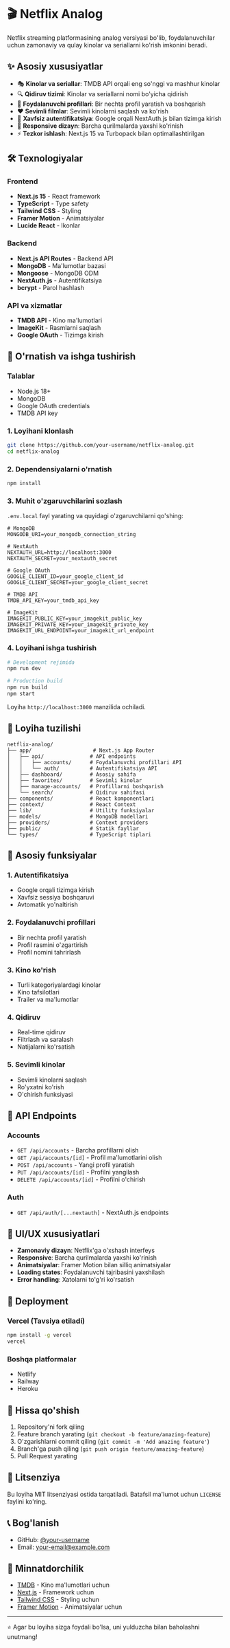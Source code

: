 # 🎬 Netflix Analog

Netflix streaming platformasining analog versiyasi bo'lib, foydalanuvchilar uchun zamonaviy va qulay kinolar va seriallarni ko'rish imkonini beradi.

## ✨ Asosiy xususiyatlar

- 🎭 **Kinolar va seriallar**: TMDB API orqali eng so'nggi va mashhur kinolar
- 🔍 **Qidiruv tizimi**: Kinolar va seriallarni nomi bo'yicha qidirish
- 👤 **Foydalanuvchi profillari**: Bir nechta profil yaratish va boshqarish
- ❤️ **Sevimli filmlar**: Sevimli kinolarni saqlash va ko'rish
- 🔐 **Xavfsiz autentifikatsiya**: Google orqali NextAuth.js bilan tizimga kirish
- 📱 **Responsive dizayn**: Barcha qurilmalarda yaxshi ko'rinish
- ⚡ **Tezkor ishlash**: Next.js 15 va Turbopack bilan optimallashtirilgan

## 🛠️ Texnologiyalar

### Frontend
- **Next.js 15** - React framework
- **TypeScript** - Type safety
- **Tailwind CSS** - Styling
- **Framer Motion** - Animatsiyalar
- **Lucide React** - Ikonlar

### Backend
- **Next.js API Routes** - Backend API
- **MongoDB** - Ma'lumotlar bazasi
- **Mongoose** - MongoDB ODM
- **NextAuth.js** - Autentifikatsiya
- **bcrypt** - Parol hashlash

### API va xizmatlar
- **TMDB API** - Kino ma'lumotlari
- **ImageKit** - Rasmlarni saqlash
- **Google OAuth** - Tizimga kirish

## 🚀 O'rnatish va ishga tushirish

### Talablar
- Node.js 18+ 
- MongoDB
- Google OAuth credentials
- TMDB API key

### 1. Loyihani klonlash
```bash
git clone https://github.com/your-username/netflix-analog.git
cd netflix-analog
```

### 2. Dependensiyalarni o'rnatish
```bash
npm install
```

### 3. Muhit o'zgaruvchilarini sozlash
`.env.local` fayl yarating va quyidagi o'zgaruvchilarni qo'shing:

```env
# MongoDB
MONGODB_URI=your_mongodb_connection_string

# NextAuth
NEXTAUTH_URL=http://localhost:3000
NEXTAUTH_SECRET=your_nextauth_secret

# Google OAuth
GOOGLE_CLIENT_ID=your_google_client_id
GOOGLE_CLIENT_SECRET=your_google_client_secret

# TMDB API
TMDB_API_KEY=your_tmdb_api_key

# ImageKit
IMAGEKIT_PUBLIC_KEY=your_imagekit_public_key
IMAGEKIT_PRIVATE_KEY=your_imagekit_private_key
IMAGEKIT_URL_ENDPOINT=your_imagekit_url_endpoint
```

### 4. Loyihani ishga tushirish
```bash
# Development rejimida
npm run dev

# Production build
npm run build
npm start
```

Loyiha `http://localhost:3000` manzilida ochiladi.

## 📁 Loyiha tuzilishi

```
netflix-analog/
├── app/                    # Next.js App Router
│   ├── api/               # API endpoints
│   │   ├── accounts/      # Foydalanuvchi profillari API
│   │   └── auth/          # Autentifikatsiya API
│   ├── dashboard/         # Asosiy sahifa
│   ├── favorites/         # Sevimli kinolar
│   ├── manage-accounts/   # Profillarni boshqarish
│   └── search/            # Qidiruv sahifasi
├── components/            # React komponentlari
├── context/               # React Context
├── lib/                   # Utility funksiyalar
├── models/                # MongoDB modellari
├── providers/             # Context providers
├── public/                # Statik fayllar
└── types/                 # TypeScript tiplari
```

## 🎯 Asosiy funksiyalar

### 1. Autentifikatsiya
- Google orqali tizimga kirish
- Xavfsiz sessiya boshqaruvi
- Avtomatik yo'naltirish

### 2. Foydalanuvchi profillari
- Bir nechta profil yaratish
- Profil rasmini o'zgartirish
- Profil nomini tahrirlash

### 3. Kino ko'rish
- Turli kategoriyalardagi kinolar
- Kino tafsilotlari
- Trailer va ma'lumotlar

### 4. Qidiruv
- Real-time qidiruv
- Filtrlash va saralash
- Natijalarni ko'rsatish

### 5. Sevimli kinolar
- Sevimli kinolarni saqlash
- Ro'yxatni ko'rish
- O'chirish funksiyasi

## 🔧 API Endpoints

### Accounts
- `GET /api/accounts` - Barcha profillarni olish
- `GET /api/accounts/[id]` - Profil ma'lumotlarini olish
- `POST /api/accounts` - Yangi profil yaratish
- `PUT /api/accounts/[id]` - Profilni yangilash
- `DELETE /api/accounts/[id]` - Profilni o'chirish

### Auth
- `GET /api/auth/[...nextauth]` - NextAuth.js endpoints

## 🎨 UI/UX xususiyatlari

- **Zamonaviy dizayn**: Netflix'ga o'xshash interfeys
- **Responsive**: Barcha qurilmalarda yaxshi ko'rinish
- **Animatsiyalar**: Framer Motion bilan silliq animatsiyalar
- **Loading states**: Foydalanuvchi tajribasini yaxshilash
- **Error handling**: Xatolarni to'g'ri ko'rsatish

## 🚀 Deployment

### Vercel (Tavsiya etiladi)
```bash
npm install -g vercel
vercel
```

### Boshqa platformalar
- Netlify
- Railway
- Heroku

## 🤝 Hissa qo'shish

1. Repository'ni fork qiling
2. Feature branch yarating (`git checkout -b feature/amazing-feature`)
3. O'zgarishlarni commit qiling (`git commit -m 'Add amazing feature'`)
4. Branch'ga push qiling (`git push origin feature/amazing-feature`)
5. Pull Request yarating

## 📝 Litsenziya

Bu loyiha MIT litsenziyasi ostida tarqatiladi. Batafsil ma'lumot uchun `LICENSE` faylini ko'ring.

## 📞 Bog'lanish

- GitHub: [@your-username](https://github.com/your-username)
- Email: your-email@example.com

## 🙏 Minnatdorchilik

- [TMDB](https://www.themoviedb.org/) - Kino ma'lumotlari uchun
- [Next.js](https://nextjs.org/) - Framework uchun
- [Tailwind CSS](https://tailwindcss.com/) - Styling uchun
- [Framer Motion](https://www.framer.com/motion/) - Animatsiyalar uchun

---

⭐ Agar bu loyiha sizga foydali bo'lsa, uni yulduzcha bilan baholashni unutmang!
